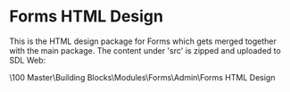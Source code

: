 Forms HTML Design
=========================

This is the HTML design package for Forms which gets merged together with the main package.
The content under 'src' is zipped and uploaded to SDL Web:

\100 Master\Building Blocks\Modules\Forms\Admin\Forms HTML Design
